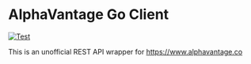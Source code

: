 # AlphaVantage Go Client

[![Test](https://github.com/portfoliotree/alphavantage/actions/workflows/test.yml/badge.svg)](https://github.com/portfoliotree/alphavantage/actions/workflows/test.yml)

This is an unofficial REST API wrapper for https://www.alphavantage.co
